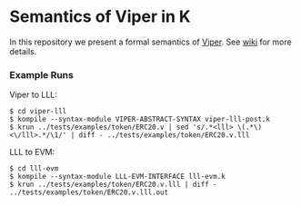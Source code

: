 # Semantics of Viper in K

In this repository we present a formal semantics of [Viper](https://github.com/ethereum/viper). See [wiki](https://github.com/kframework/viper-semantics/wiki) for more details.

### Example Runs

Viper to LLL:
```
$ cd viper-lll
$ kompile --syntax-module VIPER-ABSTRACT-SYNTAX viper-lll-post.k
$ krun ../tests/examples/token/ERC20.v | sed 's/.*<lll> \(.*\) <\/lll>.*/\1/' | diff - ../tests/examples/token/ERC20.v.lll
```

LLL to EVM:
```
$ cd lll-evm
$ kompile --syntax-module LLL-EVM-INTERFACE lll-evm.k
$ krun ../tests/examples/token/ERC20.v.lll | diff - ../tests/examples/token/ERC20.v.lll.out
```
